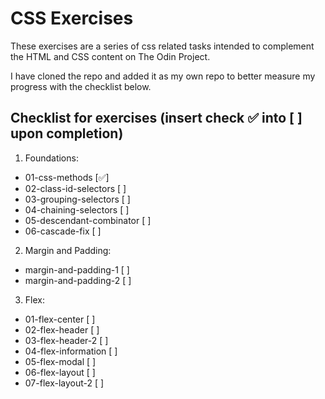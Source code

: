 # CSS Exercises

These exercises are a series of css related tasks intended to complement the HTML and CSS content on The Odin Project.

I have cloned the repo and added it as my own repo to better measure my progress with the checklist below.

## Checklist for exercises (insert check ✅ into [ ] upon completion)

1. Foundations:
  - 01-css-methods [✅]
  - 02-class-id-selectors [ ]
  - 03-grouping-selectors [ ]
  - 04-chaining-selectors [ ]
  - 05-descendant-combinator [ ]
  - 06-cascade-fix [ ]

2. Margin and Padding:
  - margin-and-padding-1 [ ]
  - margin-and-padding-2 [ ]
 
3. Flex:
  - 01-flex-center [ ]
  - 02-flex-header [ ]
  - 03-flex-header-2 [ ]
  - 04-flex-information [ ]
  - 05-flex-modal [ ]
  - 06-flex-layout [ ]
  - 07-flex-layout-2 [ ]
